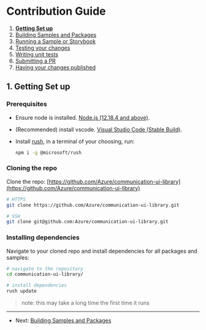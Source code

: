 # Contribution Guide

1. **[Getting Set up](<./1. getting-set-up.md>)**
2. [Building Samples and Packages](<./2. build-samples-and-packages.md>)
3. [Running a Sample or Storybook](<./3. running-a-sample-or-storybook.md>)
4. [Testing your changes](<./4. testing-your-changes.md>)
5. [Writing unit tests](<./5. writing-unit-tests.md>)
6. [Submitting a PR](<./6. submitting-a-pr.md>)
7. [Having your changes published](<./7. having-your-changes-published.md>)

## 1. Getting Set up

### Prerequisites

- Ensure node is installed. [Node.js (12.18.4 and above)](https://nodejs.org/en/download/).
- (Recommended) install vscode. [Visual Studio Code (Stable Build)](https://code.visualstudio.com/Download).
- Install [rush](https://rushjs.io/), in a terminal of your choosing, run:

    ```bash
    npm i -g @microsoft/rush
    ```

### Cloning the repo

Clone the repo: [https://github.com/Azure/communication-ui-library](https://github.com/Azure/communication-ui-library)

```bash
# HTTPS
git clone https://github.com/Azure/communication-ui-library.git

# SSH
git clone git@github.com:Azure/communication-ui-library.git
```

### Installing dependencies

Navigate to your cloned repo and install dependencies for all packages and samples:

```bash
# navigate to the repository
cd communication-ui-library/

# install dependencies
rush update
```

> note: this may take a long time the first time it runs

---

- Next: [Building Samples and Packages](<./2. build-samples-and-packages.md>)
